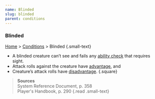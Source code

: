 ```yaml
---
name: Blinded
slug: blinded
parent: conditions
---
```

### Blinded
[Home](dm-operations-center) > [Conditions](conditions-menu) > Blinded {.small-text}

- A blinded creature can’t see and fails any [ability check](ability-checks) that requires sight.
- Attack rolls against the creature have [advantage](advantage-and-disadvantage), and
- Creature’s attack rolls have [disadvantage](advantage-and-disadvantage).
{.square}

> **Sources** <br/>
> System Reference Document, p. 358<br/>
> Player's Handbook, p. 290
{.read .small-text}